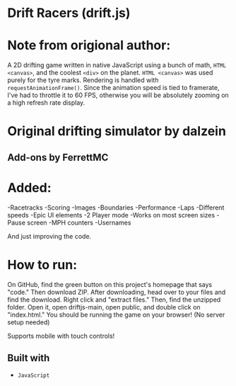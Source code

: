 # Drift Racers (drift.js)

# Note from origional author:
A 2D drifting game written in native JavaScript using a bunch of math, `HTML <canvas>`, and the coolest `<div>` on the planet. `HTML <canvas>` was used purely for the tyre marks. Rendering is handled with `requestAnimationFrame()`. Since the animation speed is tied to framerate, I've had to throttle it to 60 FPS, otherwise you will be absolutely zooming on a high refresh rate display.

# Original drifting simulator by dalzein

## Add-ons by FerrettMC
# Added:
-Racetracks
-Scoring
-Images
-Boundaries
-Performance
-Laps
-Different speeds
-Epic UI elements
-2 Player mode
-Works on most screen sizes
-Pause screen
-MPH counters
-Usernames

And just improving the code.

# How to run:
On GitHub, find the green button on this project's homepage that says "code." Then download ZIP. After downloading, head over to your files and find the download. Right click and "extract files." Then, find the unzipped folder. Open it, open driftjs-main, open public, and double click on "index.html." You should be running the game on your browser! (No server setup needed)

Supports mobile with touch controls!

## Built with

- `JavaScript`
